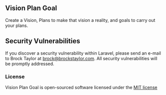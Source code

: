 ## Vision Plan Goal

Create a Vision, Plans to make that vision a reality, and goals to carry out your plans.

## Security Vulnerabilities

If you discover a security vulnerability within Laravel, please send an e-mail to Brock Taylor at brock@brockstaylor.com. All security vulnerabilities will be promptly addressed.

### License

Vision Plan Goal is open-sourced software licensed under the [MIT license](http://opensource.org/licenses/MIT)

